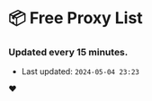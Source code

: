# :package: Free Proxy List
### Updated every 15 minutes.

- Last updated: `2024-05-04 23:23`

:heart:
